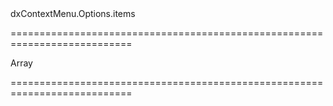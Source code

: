 <!--id-->dxContextMenu.Options.items<!--/id-->
===========================================================================
<!--type-->Array<dxContextMenuItem><!--/type-->
===========================================================================

